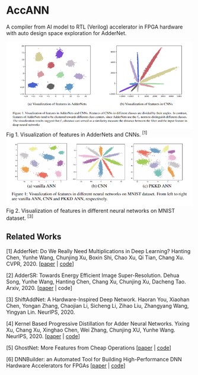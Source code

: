 # AccANN
A compiler from AI model to RTL (Verilog) accelerator in FPGA hardware with auto design space exploration for AdderNet.

<div align=center><img src="./img/figure/figure1.png"></div>
Fig 1. Visualization of features in AdderNets and CNNs. <sup>[1]</sup>
<br>
<div align=center><img src="./img/figure/figure2.png"></div>
Fig 2. Visualization of features in different neural networks on MNIST dataset. <sup>[3]</sup>

## Related Works

[1] AdderNet: Do We Really Need Multiplications in Deep Learning? Hanting Chen, Yunhe Wang, Chunjing Xu, Boxin Shi, Chao Xu, Qi Tian, Chang Xu. CVPR, 2020. [[paper](https://arxiv.org/abs/1912.13200) | [code](https://github.com/huawei-noah/AdderNet)]

[2] AdderSR: Towards Energy Efficient Image Super-Resolution. Dehua Song, Yunhe Wang, Hanting Chen, Chang Xu, Chunjing Xu, Dacheng Tao. Arxiv, 2020. [[paper](https://arxiv.org/abs/2009.08891) | code]

[3] ShiftAddNet: A Hardware-Inspired Deep Network. Haoran You, Xiaohan Chen, Yongan Zhang, Chaojian Li, Sicheng Li, Zihao Liu, Zhangyang Wang, Yingyan Lin. NeurIPS, 2020.

[4] Kernel Based Progressive Distillation for Adder Neural Networks. Yixing Xu, Chang Xu, Xinghao Chen, Wei Zhang, Chunjing XU, Yunhe Wang. NeurIPS, 2020. [[paper](https://arxiv.org/abs/2009.13044) | [code]()]

[5] GhostNet: More Features from Cheap Operations [[paper](https://arxiv.org/abs/1911.11907) | [code](https://github.com/huawei-noah/ghostnet)]

[6] DNNBuilder: an Automated Tool for Building High-Performance DNN Hardware Accelerators for FPGAs [[paper](https://docs.wixstatic.com/ugd/c50250_77e06b7f02b44eacb76c05e8fbe01e08.pdf) | [code](https://github.com/IBM/AccDNN)]
